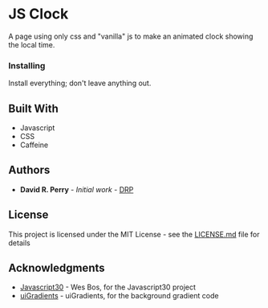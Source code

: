 # JS Clock

A page using only css and "vanilla" js to make an animated clock showing the local time.

### Installing

Install everything; don't leave anything out.

## Built With

* Javascript
* CSS
* Caffeine

## Authors

* **David R. Perry** - *Initial work* - [DRP](https://github.com/drpgit)

## License

This project is licensed under the MIT License - see the [LICENSE.md](LICENSE.md) file for details

## Acknowledgments

* [Javascript30](http://javascript30.com) - Wes Bos, for the Javascript30 project
* [uiGradients](https://uigradients.com) - uiGradients, for the background gradient code

